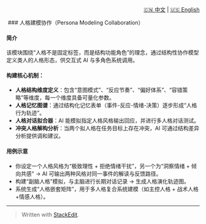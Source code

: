<p align="right">
  <a href="/docs/zh/2_use_cases/2.3_Personality%20modeling.md">🇨🇳 中文</a> | <a href="/docs/en/2_use_cases/2.3_Personality%20modeling.md">🇺🇸 English</a>
</p>
 ﻿
###  人格建模协作（Persona Modeling Collaboration）

#### 简介

该模块围绕“人格不是固定标签，而是结构功能角色”的理念，通过结构性协作模型定义类人的人格形态，供交互式 AI 与多角色系统调用。

#### 构建核心机制：

* **人格结构维度定义**：包含“意图模式”、“反应节奏”、“偏好体系”、“容错策略”等维度，每一个维度具备可量化参数。
* **人格记忆图谱**：通过结构化记忆表单（事件-反应-情绪-决策）逐步形成“人格行为轨迹”。
* **人格对话拟合器**：AI 能模拟指定人格风格输出回应，并进行多人格对话测试。
* **冲突人格解构分析**：当两个拟人格在任务目标上存在冲突，AI 可通过结构差异分析提供调和建议。

#### 用例示意

* 你设定一个人格风格为“极致理性 + 拒绝情绪干扰”，另一个为“洞察情绪 + 倾向共感” → AI 可输出两种风格对同一事件的解读与反馈路径。
* 构建“副脑人格”模拟，与主脑进行长期对话记录 → 生成人格演化轨迹图。
* 系统生成“人格嵌套矩阵”，用于多人格复合系统建模（如主控人格 + 战术人格 +情感人格）。

---



> Written with [StackEdit](https://stackedit.io/).
